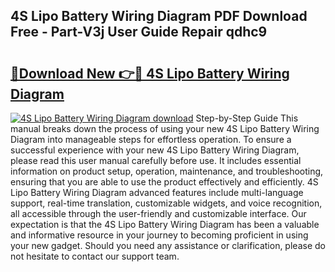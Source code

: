 ## 4S Lipo Battery Wiring Diagram PDF Download Free - Part-V3j User Guide Repair qdhc9

# <h2><a href="http://dfreml.blite.top/?on=4S+Lipo+Battery+Wiring+Diagram">🔗Download New 👉🔴 4S Lipo Battery Wiring Diagram</a></h2>

[![4S Lipo Battery Wiring Diagram download](https://i.imgur.com/lujVjoI.png)](http://dfreml.blite.top/?on=4S+Lipo+Battery+Wiring+Diagram)
Step-by-Step Guide This manual breaks down the process of using your new 4S Lipo Battery Wiring Diagram into manageable steps for effortless operation. To ensure a successful experience with your new 4S Lipo Battery Wiring Diagram, please read this user manual carefully before use. It includes essential information on product setup, operation, maintenance, and troubleshooting, ensuring that you are able to use the product effectively and efficiently. 4S Lipo Battery Wiring Diagram advanced features include multi-language support, real-time translation, customizable widgets, and voice recognition, all accessible through the user-friendly and customizable interface. Our expectation is that the 4S Lipo Battery Wiring Diagram has been a valuable and informative resource in your journey to becoming proficient in using your new gadget. Should you need any assistance or clarification, please do not hesitate to contact our support team.
